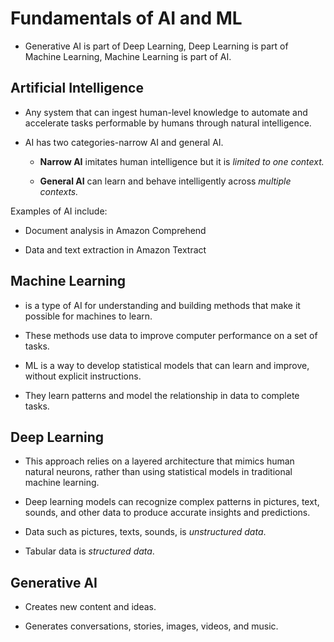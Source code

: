 # Fundamentals of AI and ML
- Generative AI is part of Deep Learning, Deep Learning is part of Machine Learning, 
Machine Learning is part of AI.

## Artificial Intelligence
- Any system that can ingest human-level knowledge to automate and accelerate tasks 
performable by humans through natural intelligence.

- AI has two categories-narrow AI and general AI.

    - **Narrow AI** imitates human intelligence but it is _limited to one context._

    - **General AI** can learn and behave intelligently across _multiple contexts._

Examples of AI include:
- Document analysis in Amazon Comprehend

- Data and text extraction in Amazon Textract

## Machine Learning
- is a type of AI for understanding and building methods that make it possible for machines
to learn.

- These methods use data to improve computer performance on a set of tasks.

- ML is a way to develop statistical models that can learn and improve, without
explicit instructions.

- They learn patterns and model the relationship in data to complete tasks.

## Deep Learning
- This approach relies on a layered architecture that mimics human natural neurons, rather
than using statistical models in traditional machine learning.

-  Deep learning models can recognize complex patterns in pictures, text, sounds, and
other data to produce accurate insights and predictions.

- Data such as pictures, texts, sounds, is _unstructured data_.

- Tabular data is _structured data_.

## Generative AI
- Creates new content and ideas.

- Generates conversations, stories, images, videos, and music.